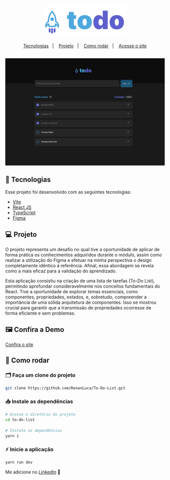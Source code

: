 <h1 align="center">
 <img src="./src/assets/logo.svg" />
</h1>
<p align="center">
  <a href="#-tecnologias">Tecnologias</a>&nbsp;&nbsp;&nbsp;|&nbsp;&nbsp;&nbsp;
  <a href="#-projeto">Projeto</a>&nbsp;&nbsp;&nbsp;|&nbsp;&nbsp;&nbsp;
  <a href="#-como-rodar">Como rodar</a>&nbsp;&nbsp;&nbsp;|&nbsp;&nbsp;&nbsp;
  <a href="https://to-do-list-delta-ashy.vercel.app" target="_blank">Acesse o site</a>
</p>

<br>

<img src="./src/assets/preview.png">



## 🚀 Tecnologias

Esse projeto foi desenvolvido com as seguintes tecnologias:

- [Vite](https://vitejs.dev/)
- [React JS](https://pt-br.reactjs.org/)
- [TypeScript](https://www.typescriptlang.org/)
- [Figma](https://www.figma.com)

## 💻 Projeto

O projeto representa um desafio no qual tive a oportunidade de aplicar de forma prática os conhecimentos adquiridos durante o módulo, assim como realizar a utilização do Figma e efetuar na minha perspectiva o design completamente idêntico á referência. Afinal, essa abordagem se revela como a mais eficaz para a validação do aprendizado.

Esta aplicação consistiu na criação de uma lista de tarefas (To-Do List), permitindo aprofundar consideravelmente nos conceitos fundamentais do React. Tive a oportunidade de explorar temas essenciais, como componentes, propriedades, estados, e, sobretudo, compreender a importância de uma sólida arquitetura de componentes. Isso se mostrou crucial para garantir que a transmissão de propriedades ocorresse de forma eficiente e sem problemas.

## 🖼 Confira a Demo
<p> <a href="https://to-do-list-delta-ashy.vercel.app" target="_blank"> Confira o site </a> </p>

## 🔧 Como rodar

### 🗂 Faça um clone do projeto

```bash
git clone https://github.com/RenanLuca/To-Do-List.git
```

### 📥 Instale as dependências
```bash
# Acesse o diretório do projeto
cd to-do-list

# Instale as dependências
yarn i
```

### ⚡ Inicie a aplicação
```bash
yarn run dev
```

Me adicione no [LinkedIn](https://www.linkedin.com/in/renanLuca/) :wave:
